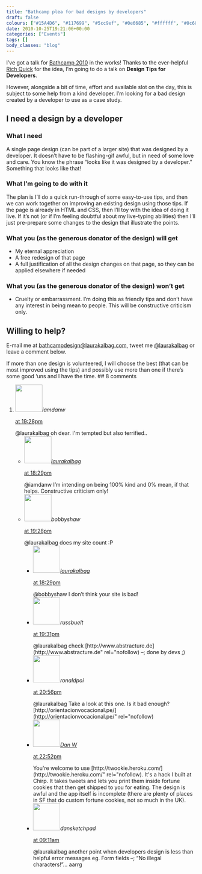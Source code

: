 ```yaml
---
title: "Bathcamp plea for bad designs by developers"
draft: false
colours: ["#15A4D6", "#117699", "#5cc9ef", "#0e6685", "#ffffff", "#0c607e", "#ffffff"]
date: 2010-10-25T19:21:06+00:00
categories: ["Events"]
tags: []
body_classes: "blog"
---
```


I’ve got a talk for [Bathcamp 2010](http://bathcamp.org) in the works! Thanks to the ever-helpful [Rich Quick](http://twitter.com/richquick) for the idea, I’m going to do a talk on **Design Tips for Developers**.

However, alongside a bit of time, effort and available slot on the day, this is subject to some help from a kind developer. I’m looking for a bad design created by a developer to use as a case study.

## I need a design by a developer

### What I need

A single page design (can be part of a larger site) that was designed by a developer. It doesn’t have to be flashing-gif awful, but in need of some love and care. You know the phrase “looks like it was designed by a developer.” Something that looks like that!

### What I’m going to do with it

The plan is I’ll do a quick run-through of some easy-to-use tips, and then we can work together on improving an existing design using those tips. If the page is already in HTML and CSS, then I’ll toy with the idea of doing it live. If it’s not (or if I’m feeling doubtful about my live-typing abilities) then I’ll just pre-prepare some changes to the design that illustrate the points.

### What you (as the generous donator of the design) will get

* My eternal appreciation
* A free redesign of that page
* A full justification of all the design changes on that page, so they can be applied elsewhere if needed

### What you (as the generous donator of the design) **won’t** get

* Cruelty or embarrassment. I’m doing this as friendly tips and don’t have any interest in being mean to people. This will be constructive criticism only.

## Willing to help?

E-mail me at [bathcampdesign@laurakalbag.com](mailto:bathcampdesign@laurakalbag.com "E-mail bathcampdesign@laurakalbag.com using your desktop mail client"), tweet me [@laurakalbag](http://twitter.com/laurakalbag) or leave a comment below.

If more than one design is volunteered, I will choose the best (that can be most improved using the tips) and possibly use more than one if there’s some good ‘uns and I have the time.
	## 8 comments

<ol class="commentlist">
	<li class="comment even thread-even depth-1" id="li-comment-151">
			<div class="comment-author vcard">
			<img alt='' src='https://1.gravatar.com/avatar/d281a23b55db2b3d1d6b0be43791bf6b?s=72&amp;d=mm&amp;r=g' srcset='https://1.gravatar.com/avatar/d281a23b55db2b3d1d6b0be43791bf6b?s=144&amp;d=mm&amp;r=g 2x' class='avatar avatar-72 photo' height='72' width='72' /><cite class="fn">iamdanw</cite>
				<aside class="comment-meta commentmetadata"><p><a href="#comment-151"><time datetime="2010-10-25T19:28:38+00:00" pubdate class="published">
		 at <span class="hours">19:28pm</span></time></a></p>
	</aside>
	</div>
	<div class="comment-entry">
		@laurakalbag oh dear. I&#039;m tempted but also terrified..
	</div>
	<ul class="children">
		<li class="comment odd alt depth-2" id="li-comment-152">
			<div class="comment-author vcard">
			<img alt='' src='https://1.gravatar.com/avatar/d281a23b55db2b3d1d6b0be43791bf6b?s=72&amp;d=mm&amp;r=g' srcset='https://1.gravatar.com/avatar/d281a23b55db2b3d1d6b0be43791bf6b?s=144&amp;d=mm&amp;r=g 2x' class='avatar avatar-72 photo' height='72' width='72' /><cite class="fn"><a href='http://twitoaster.com/laurakalbag/' rel='external nofollow' class='url'>laurakalbag</a></cite>
				<aside class="comment-meta commentmetadata"><p><a href="#comment-152"><time datetime="2010-10-25T18:29:50+00:00" pubdate class="published">
		 at <span class="hours">18:29pm</span></time></a></p>
	</aside>
	</div>
	<div class="comment-entry">
		@iamdanw I’m intending on being 100% kind and 0% mean, if that helps. Constructive criticism only!
		</div>
	</li>
	<li class="comment even thread-odd thread-alt depth-1" id="li-comment-153">
			<div class="comment-author vcard">
			<img alt='' src='https://1.gravatar.com/avatar/d281a23b55db2b3d1d6b0be43791bf6b?s=72&amp;d=mm&amp;r=g' srcset='https://1.gravatar.com/avatar/d281a23b55db2b3d1d6b0be43791bf6b?s=144&amp;d=mm&amp;r=g 2x' class='avatar avatar-72 photo' height='72' width='72' /><cite class="fn">bobbyshaw</cite>
				<aside class="comment-meta commentmetadata"><p><a href="#comment-153"><time datetime="2010-10-25T19:28:43+00:00" pubdate class="published">
		 at <span class="hours">19:28pm</span></time></a></p>
	</aside>
	</div>
	<div class="comment-entry">
		@laurakalbag does my site count :P
	</div>
	<ul class="children">
		<li class="comment odd alt depth-2" id="li-comment-154">
			<div class="comment-author vcard">
			<img alt='' src='https://1.gravatar.com/avatar/d281a23b55db2b3d1d6b0be43791bf6b?s=72&amp;d=mm&amp;r=g' srcset='https://1.gravatar.com/avatar/d281a23b55db2b3d1d6b0be43791bf6b?s=144&amp;d=mm&amp;r=g 2x' class='avatar avatar-72 photo' height='72' width='72' /><cite class="fn"><a href='http://twitoaster.com/laurakalbag/' rel='external nofollow' class='url'>laurakalbag</a></cite>
				<aside class="comment-meta commentmetadata"><p><a href="#comment-154"><time datetime="2010-10-25T18:29:20+00:00" pubdate class="published">
		 at <span class="hours">18:29pm</span></time></a></p>
	</aside>
	</div>
	<div class="comment-entry">
		@bobbyshaw I don’t think your site is bad!
		</div>
	</li>
	<li class="comment even thread-even depth-1" id="li-comment-155">
			<div class="comment-author vcard">
			<img alt='' src='https://1.gravatar.com/avatar/d281a23b55db2b3d1d6b0be43791bf6b?s=72&amp;d=mm&amp;r=g' srcset='https://1.gravatar.com/avatar/d281a23b55db2b3d1d6b0be43791bf6b?s=144&amp;d=mm&amp;r=g 2x' class='avatar avatar-72 photo' height='72' width='72' /><cite class="fn">russbuelt</cite>
				<aside class="comment-meta commentmetadata"><p><a href="#comment-155"><time datetime="2010-10-25T19:31:30+00:00" pubdate class="published">
		 at <span class="hours">19:31pm</span></time></a></p>
	</aside>
	</div>
	<div class="comment-entry">
		@laurakalbag check [http://www.abstracture.de](http://www.abstracture.de" rel="nofollow) –; done by devs ;)
	</div>
</li>
	<li class="comment odd alt thread-odd thread-alt depth-1" id="li-comment-156">
			<div class="comment-author vcard">
			<img alt='' src='https://1.gravatar.com/avatar/d281a23b55db2b3d1d6b0be43791bf6b?s=72&amp;d=mm&amp;r=g' srcset='https://1.gravatar.com/avatar/d281a23b55db2b3d1d6b0be43791bf6b?s=144&amp;d=mm&amp;r=g 2x' class='avatar avatar-72 photo' height='72' width='72' /><cite class="fn">ronaldpoi</cite>
				<aside class="comment-meta commentmetadata"><p><a href="#comment-156"><time datetime="2010-10-25T20:56:36+00:00" pubdate class="published">
		 at <span class="hours">20:56pm</span></time></a></p>
	</aside>
	</div>
	<div class="comment-entry">
		@laurakalbag Take a look at this one. Is it bad enough?  [http://orientacionvocacional.pe/](http://orientacionvocacional.pe/" rel="nofollow)
	</div>
</li>
	<li class="comment even thread-even depth-1" id="li-comment-157">
			<div class="comment-author vcard">
			<img alt='' src='http://0.gravatar.com/avatar/9f097badb0b980f53649c7ba5daaa2ef?s=72&amp;d=mm&amp;r=g' srcset='http://0.gravatar.com/avatar/9f097badb0b980f53649c7ba5daaa2ef?s=144&amp;d=mm&amp;r=g 2x' class='avatar avatar-72 photo' height='72' width='72' /><cite class="fn"><a href='http://twookie.heroku.com/' rel='external nofollow' class='url'>Dan W</a></cite>
				<aside class="comment-meta commentmetadata"><p><a href="#comment-157"><time datetime="2010-10-25T22:52:04+00:00" pubdate class="published">
		 at <span class="hours">22:52pm</span></time></a></p>
	</aside>
	</div>
	<div class="comment-entry">
		You&#039;re welcome to use [http://twookie.heroku.com/](http://twookie.heroku.com/" rel="nofollow). It&#039;s a hack I built at Chirp. It takes tweets and lets you print them inside fortune cookies that then get shipped to you for eating. The design is awful and the app itself is incomplete (there are plenty of places in SF that do custom fortune cookies, not so much in the UK).
	</div>
</li>
	<li class="comment odd alt thread-odd thread-alt depth-1" id="li-comment-158">
			<div class="comment-author vcard">
			<img alt='' src='https://1.gravatar.com/avatar/d281a23b55db2b3d1d6b0be43791bf6b?s=72&amp;d=mm&amp;r=g' srcset='https://1.gravatar.com/avatar/d281a23b55db2b3d1d6b0be43791bf6b?s=144&amp;d=mm&amp;r=g 2x' class='avatar avatar-72 photo' height='72' width='72' /><cite class="fn">dansketchpad</cite>
				<aside class="comment-meta commentmetadata"><p><a href="#comment-158"><time datetime="2010-10-26T09:11:14+00:00" pubdate class="published">
		 at <span class="hours">09:11am</span></time></a></p>
	</aside>
	</div>
	<div class="comment-entry">
		@laurakalbag another point when developers design is less than helpful error messages eg. Form fields –; “No illegal characters!”&#8230; aarrg
	</div>
</li>
</ol>